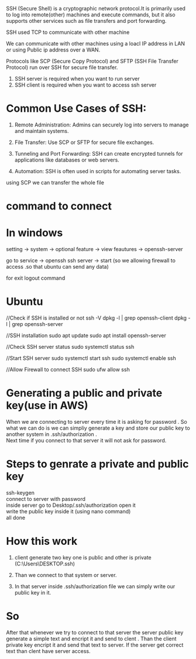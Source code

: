 SSH (Secure Shell) is a cryptographic network protocol.It is primarily used to log into remote(other) machines and execute commands, but it also supports other services such as file transfers and port forwarding.

SSH used TCP to communicate with other machine

We can communicate with other machines using a loacl IP address in LAN or using Public ip address over a WAN.

Protocols like SCP (Secure Copy Protocol) and SFTP (SSH File Transfer Protocol) run over SSH for secure file transfer.

1. SSH server is required when you want to run server
2. SSH client is required when you want to access ssh server

# Common Use Cases of SSH:
1. Remote Administration:
Admins can securely log into servers to manage and maintain systems.

2. File Transfer:
Use SCP or SFTP for secure file exchanges.

3. Tunneling and Port Forwarding:
SSH can create encrypted tunnels for applications like databases or web servers.

4. Automation:
SSH is often used in scripts for automating server tasks.


using SCP we can transfer the whole file

# command to connect 
# In windows
setting -> system -> optional feature -> view feautures -> openssh-server

go to service -> openssh ssh server -> start (so we allowing firewall to access .so that ubuntu can send any data)

for exit logout command
# Ubuntu
//Check if SSH is installed or not
ssh -V 
dpkg -l | grep openssh-client
dpkg -l | grep openssh-server

//SSH installation
sudo apt update
sudo apt install openssh-server

//Check SSH server status
sudo systemctl status ssh

//Start SSH server
sudo systemctl start ssh
sudo systemctl enable ssh

//Allow Firewall to connect SSH
sudo ufw allow ssh


# Generating a public and private key(use in AWS)
When we are connecting to server every time it is asking for password . So what we can do is we can simpliy generate a key and store our public key to another system in .ssh/authorization . <br/>
Next time if you connect to that server it will not ask for password.

# Steps to genrate a private and public key 
ssh-keygen <br/>
connect to server with password <br/>
inside server go to Desktop/.ssh/authorization open it <br/>
write the public key inside it (using nano command)<br/>
all done <br/>

# How this work
1. client generate two key one is public and other is private (C:\Users\DESKTOP\.ssh)

2. Than we connect to that system or server.
3. In that server inside .ssh/authorization file we can simply write our public key in it.
 # So
 After that whenever we try to connect to that server the server public key generate a simple text and encript it and send to clent . Than the client private key encript it and send that text to server. If the server get correct text than clent have server access.
